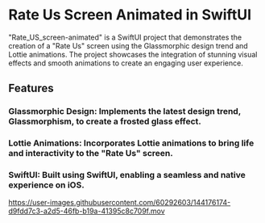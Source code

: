# Rate Us Screen Animated in SwiftUI

"Rate_US_screen-animated" is a SwiftUI project that demonstrates the creation of a "Rate Us" screen using the Glassmorphic design trend and Lottie animations. The project showcases the integration of stunning visual effects and smooth animations to create an engaging user experience.

## Features
### Glassmorphic Design: Implements the latest design trend, Glassmorphism, to create a frosted glass effect.
### Lottie Animations: Incorporates Lottie animations to bring life and interactivity to the "Rate Us" screen.
### SwiftUI: Built using SwiftUI, enabling a seamless and native experience on iOS.


https://user-images.githubusercontent.com/60292603/144176174-d9fdd7c3-a2d5-46fb-b19a-41395c8c709f.mov
